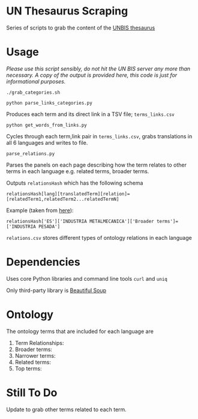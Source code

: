 # UN Thesaurus Scraping

Series of scripts to grab the content of the [UNBIS thesaurus](http://lib-thesaurus.un.org/LIB/DHLUNBISThesaurus.nsf/$$searche?OpenForm)

# Usage

_Please use this script sensibly, do not hit the UN BIS server any more than necessary. A copy of the output is provided here, this code is just for informational purposes._

`./grab_categories.sh`

`python parse_links_categories.py`

Produces each term and its direct link in a TSV file; `terms_links.csv`

`python get_words_from_links.py`

Cycles through each term,link pair in `terms_links.csv`, grabs translations in all 6 languages and writes to file.

`parse_relations.py`

Parses the panels on each page describing how the term relates to other terms in each language e.g. related terms, broader terms.

Outputs `relationsHash` which has the following schema

`relationsHash[lang][translatedTerm][relation]=[relatedTerm1,relatedTerm2...relatedTermN]`

Example (taken from [here](http://lib-thesaurus.un.org/LIB/DHLUNBISThesaurus.nsf/MultiEng/0037CF0C07DD6D2485256AA0005FA8F3?OpenDocument)):

`relationsHash['ES']['INDUSTRIA METALMECANICA']['Broader terms']=['INDUSTRIA PESADA']`

`relations.csv` stores different types of ontology relations in each language

# Dependencies

Uses core Python libraries and command line tools `curl` and `uniq`

Only third-party library is [Beautiful Soup](http://www.crummy.com/software/BeautifulSoup/bs4/doc/)

# Ontology

The ontology terms that are included for each language are

1. Term Relationships:
2. Broader terms:
3. Narrower terms:
4. Related terms:
5. Top terms:

# Still To Do

Update to grab other terms related to each term.
